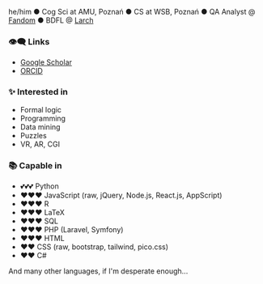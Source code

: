he/him ● Cog Sci at AMU, Poznań ● CS at WSB, Poznań ● QA Analyst @ [Fandom](https://github.com/Wikia) ● BDFL @ [Larch](https://github.com/Larch-Team/Larch)

### 👁‍🗨 Links

  - [Google Scholar](https://scholar.google.com/citations?user=-j1KOx0AAAAJ)
  - [ORCID](https://orcid.org/0000-0002-7811-4580)

### ✨ Interested in

  - Formal logic
  - Programming
  - Data mining
  - Puzzles
  - VR, AR, CGI

### 📚 Capable in

  - 💕💕💕 Python
  - ❤❤❤ JavaScript (raw, jQuery, Node.js, React.js, AppScript)
  - ❤❤❤ R
  - ❤❤❤ LaTeX
  - ❤❤❤ SQL
  - ❤❤❤ PHP (Laravel, Symfony)
  - ❤❤❤ HTML
  - ❤❤ CSS (raw, bootstrap, tailwind, pico.css)
  - ❤❤ C#

And many other languages, if I'm desperate enough...
<!-- 
|[![Top Langs](https://github-readme-stats.vercel.app/api/top-langs/?username=PogromcaPapai&layout=compact&hide=blade,html,tex)](https://github.com/anuraghazra/github-readme-stats)|  [![Anurag's GitHub stats](https://github-readme-stats.vercel.app/api?username=PogromcaPapai)](https://github.com/anuraghazra/github-readme-stats) |
|---|---| -->

<!--
**PogromcaPapai/PogromcaPapai** is a ✨ _special_ ✨ repository because its `README.md` (this file) appears on your GitHub profile.
-->
